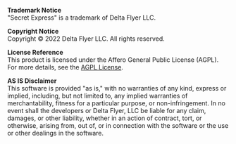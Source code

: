 **Trademark Notice**  
"Secret Express" is a trademark of Delta Flyer LLC.

**Copyright Notice**  
Copyright © 2022 Delta Flyer LLC. All rights reserved.

**License Reference**  
This product is licensed under the Affero General Public License (AGPL). For more details, see the [AGPL License](https://www.gnu.org/licenses/agpl-3.0.en.html).

**AS IS Disclaimer**  
This software is provided "as is," with no warranties of any kind, express or implied, including, but not limited to, any implied warranties of merchantability, fitness for a particular purpose, or non-infringement. In no event shall the developers or Delta Flyer, LLC be liable for any claim, damages, or other liability, whether in an action of contract, tort, or otherwise, arising from, out of, or in connection with the software or the use or other dealings in the software.
